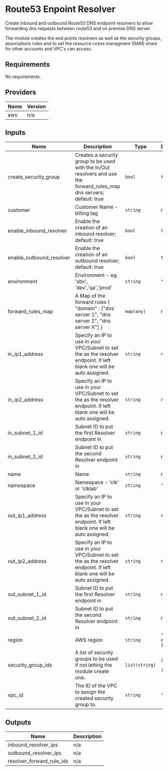 # Route53 Enpoint Resolver

Create inbound and outbound Route53 DNS endpoint resolvers to allow forwarding dns requests between route53 and on premise DNS server. 

The module creates the end points resolvers as well as the security groups, associaitons rules and to set the resource ccess managment (RAM) share for other accounts and VPC's  can access.

<!-- BEGINNING OF PRE-COMMIT-TERRAFORM DOCS HOOK -->
## Requirements

No requirements.

## Providers

| Name | Version |
|------|---------|
| aws | n/a |

## Inputs

| Name | Description | Type | Default | Required |
|------|-------------|------|---------|:--------:|
| create\_security\_group | Creates a security group to be used with the In/Out resolvers and use the forward\_rules\_map dns servers; default: true | `bool` | `true` | no |
| customer | Customer Name - billing tag | `string` | n/a | yes |
| enable\_inbound\_resolver | Enable the creation of an inbound resolver; default: true | `bool` | `true` | no |
| enable\_outbound\_resolver | Enable the creation of an outbound resolver; default: true | `bool` | `true` | no |
| environment | Environment - eg. 'sbx', 'dev','qa','prod' | `string` | `""` | no |
| forward\_rules\_map | A Map of the forward rules { "domain" : ["dns server 1", "dns server 2", "dns server X"] } | `map(any)` | n/a | yes |
| in\_ip1\_address | Specify an IP to use in your VPC/Subnet to set the as the resolver endpoint. If left blank one will be auto assigned. | `string` | `null` | no |
| in\_ip2\_address | Specify an IP to use in your VPC/Subnet to set the as the resolver endpoint. If left blank one will be auto assigned. | `string` | `null` | no |
| in\_subnet\_1\_id | Subnet ID to put the first Resolver endpoint in | `string` | n/a | yes |
| in\_subnet\_2\_id | Subnet ID to put the second Resolver endpoint in | `string` | n/a | yes |
| name | Name | `string` | n/a | yes |
| namespace | Namespace - 'clk' or 'clklab' | `string` | `""` | no |
| out\_ip1\_address | Specify an IP to use in your VPC/Subnet to set the as the resolver endpoint. If left blank one will be auto assigned. | `string` | `null` | no |
| out\_ip2\_address | Specify an IP to use in your VPC/Subnet to set the as the resolver endpoint. If left blank one will be auto assigned. | `string` | `null` | no |
| out\_subnet\_1\_id | Subnet ID to put the first Resolver endpoint in | `string` | n/a | yes |
| out\_subnet\_2\_id | Subnet ID to put the second Resolver endpoint in | `string` | n/a | yes |
| region | AWS region | `string` | `"us-east-1"` | no |
| security\_group\_ids | A list of security groups to be used if not letting the module create one. | `list(string)` | <pre>[<br>  ""<br>]</pre> | no |
| vpc\_id | The ID of the VPC to assign the created security group to. | `string` | `""` | no |

## Outputs

| Name | Description |
|------|-------------|
| inbound\_resolver\_ips | n/a |
| outbound\_resolver\_ips | n/a |
| resolver\_forward\_rule\_ids | n/a |

<!-- END OF PRE-COMMIT-TERRAFORM DOCS HOOK -->
